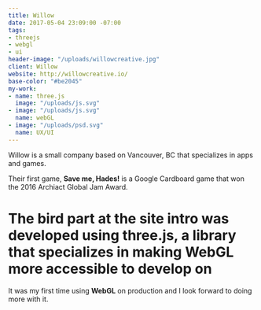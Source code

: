```yaml
---
title: Willow
date: 2017-05-04 23:09:00 -07:00
tags:
- threejs
- webgl
- ui
header-image: "/uploads/willowcreative.jpg"
client: Willow
website: http://willowcreative.io/
base-color: "#be2045"
my-work:
- name: three.js
  image: "/uploads/js.svg"
- image: "/uploads/js.svg"
  name: webGL
- image: "/uploads/psd.svg"
  name: UX/UI
---
```


Willow is a small company based on Vancouver, BC that specializes in apps and games.

Their first game, **Save me, Hades!** is a Google Cardboard game that won the 2016 Archiact Global Jam Award.

# The bird part at the site intro was developed using three.js, a library that specializes in making WebGL more accessible to develop on

It was my first time using **WebGL** on production and I look forward to doing more with it.